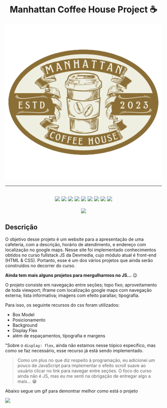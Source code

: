 <div align="center">

# Manhattan Coffee House Project ☕

![Logo](/images/logo-manhattan.svg)

---
![](https://img.shields.io/badge/MDN_Web_Docs-black?style=for-the-badge&logo=mdnwebdocs&logoColor=white)
![](https://img.shields.io/badge/W3Schools-04AA6D?style=for-the-badge&logo=W3Schools&logoColor=white)
![](https://img.shields.io/badge/Markdown-000000?style=for-the-badge&logo=markdown&logoColor=white)
![](https://img.shields.io/badge/Visual_Studio_Code-0078D4?style=for-the-badge&logo=visual%20studio%20code&logoColor=white)
![](https://img.shields.io/badge/HTML5-E34F26?style=for-the-badge&logo=html5&logoColor=white)
![](https://img.shields.io/badge/CSS3-1572B6?style=for-the-badge&logo=css3&logoColor=white)
![](https://img.shields.io/badge/JavaScript-323330?style=for-the-badge&logo=javascript&logoColor=F7DF1E)
![](https://img.shields.io/badge/Ubuntu-E95420?style=for-the-badge&logo=ubuntu&logoColor=white)
![](https://img.shields.io/badge/GIT-E44C30?style=for-the-badge&logo=git&logoColor=white)
---

<img loading="lazy" src="http://img.shields.io/static/v1?label=STATUS&message=EM%20DESENVOLVIMENTO&color=GREEN&style=for-the-badge"/>

</div>

## Descrição

O objetivo desse projeto é um website para a apresentação de uma cafeteria, com a descrição, horário de atendimento, e endereço com localização no google maps.
Nesse site foi implementado conhecimentos obtidos no curso fullstack JS da Devmedia, cujo módulo atual é front-end (HTML & CSS). Portanto, esse é um dos vários projetos que ainda serão construídos no decorrer do curso. 

**Ainda tem mais alguns projetos para mergulharmos no JS...** 😉

O projeto consiste em navegação entre seções;
topo fixo;
aproveitamento de toda viewport;
iframe com localização google maps com navegação externa;
lista informativa;
imagens com efeito parallax;
tipografia.

Para isso, os seguinte recursos do css foram utilizados:

+ Box Model
+ Posicionamento
+ Background
+ Display Flex
+ além de espaçamentos, tipografia e margens

"Sobre o ```display: flex```, ainda não estamos nesse tópico específico, mas como se faz necessário, esse recurso já está sendo implementado.

> Como um plus no que diz respeito à programação, eu adicionei um pouco de JavaScript para implementar o efeito scroll suave ao usuário clicar no link para navegar entre seções.
> O foco do curso ainda não é JS, mas eu me senti na obrigação de entregar algo a mais... 😁

Abaixo segue um gif para demontrar melhor como está o projeto

![](/assets-for-github/project-gif.gif)
